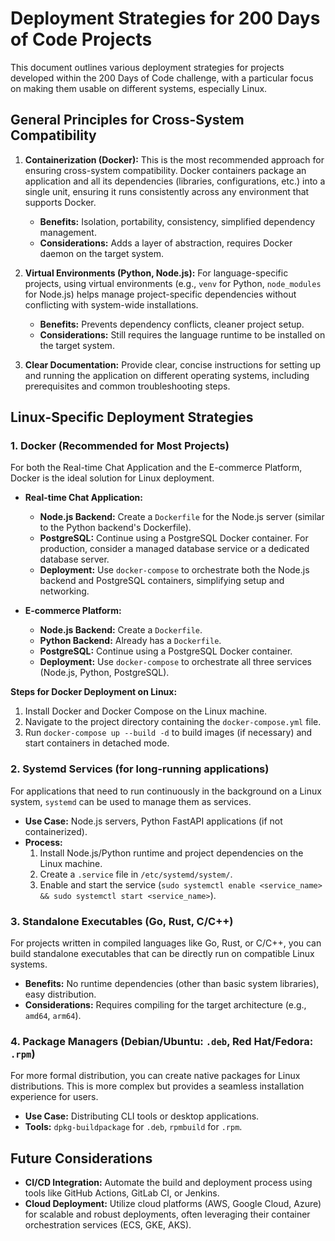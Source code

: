 # Deployment Strategies for 200 Days of Code Projects

This document outlines various deployment strategies for projects developed within the 200 Days of Code challenge, with a particular focus on making them usable on different systems, especially Linux.

## General Principles for Cross-System Compatibility

1.  **Containerization (Docker):** This is the most recommended approach for ensuring cross-system compatibility. Docker containers package an application and all its dependencies (libraries, configurations, etc.) into a single unit, ensuring it runs consistently across any environment that supports Docker.
    *   **Benefits:** Isolation, portability, consistency, simplified dependency management.
    *   **Considerations:** Adds a layer of abstraction, requires Docker daemon on the target system.

2.  **Virtual Environments (Python, Node.js):** For language-specific projects, using virtual environments (e.g., `venv` for Python, `node_modules` for Node.js) helps manage project-specific dependencies without conflicting with system-wide installations.
    *   **Benefits:** Prevents dependency conflicts, cleaner project setup.
    *   **Considerations:** Still requires the language runtime to be installed on the target system.

3.  **Clear Documentation:** Provide clear, concise instructions for setting up and running the application on different operating systems, including prerequisites and common troubleshooting steps.

## Linux-Specific Deployment Strategies

### 1. Docker (Recommended for Most Projects)

For both the Real-time Chat Application and the E-commerce Platform, Docker is the ideal solution for Linux deployment.

*   **Real-time Chat Application:**
    *   **Node.js Backend:** Create a `Dockerfile` for the Node.js server (similar to the Python backend's Dockerfile).
    *   **PostgreSQL:** Continue using a PostgreSQL Docker container. For production, consider a managed database service or a dedicated database server.
    *   **Deployment:** Use `docker-compose` to orchestrate both the Node.js backend and PostgreSQL containers, simplifying setup and networking.

*   **E-commerce Platform:**
    *   **Node.js Backend:** Create a `Dockerfile`.
    *   **Python Backend:** Already has a `Dockerfile`.
    *   **PostgreSQL:** Continue using a PostgreSQL Docker container.
    *   **Deployment:** Use `docker-compose` to orchestrate all three services (Node.js, Python, PostgreSQL).

**Steps for Docker Deployment on Linux:**
1.  Install Docker and Docker Compose on the Linux machine.
2.  Navigate to the project directory containing the `docker-compose.yml` file.
3.  Run `docker-compose up --build -d` to build images (if necessary) and start containers in detached mode.

### 2. Systemd Services (for long-running applications)

For applications that need to run continuously in the background on a Linux system, `systemd` can be used to manage them as services.

*   **Use Case:** Node.js servers, Python FastAPI applications (if not containerized).
*   **Process:**
    1.  Install Node.js/Python runtime and project dependencies on the Linux machine.
    2.  Create a `.service` file in `/etc/systemd/system/`.
    3.  Enable and start the service (`sudo systemctl enable <service_name> && sudo systemctl start <service_name>`).

### 3. Standalone Executables (Go, Rust, C/C++)

For projects written in compiled languages like Go, Rust, or C/C++, you can build standalone executables that can be directly run on compatible Linux systems.

*   **Benefits:** No runtime dependencies (other than basic system libraries), easy distribution.
*   **Considerations:** Requires compiling for the target architecture (e.g., `amd64`, `arm64`).

### 4. Package Managers (Debian/Ubuntu: `.deb`, Red Hat/Fedora: `.rpm`)

For more formal distribution, you can create native packages for Linux distributions. This is more complex but provides a seamless installation experience for users.

*   **Use Case:** Distributing CLI tools or desktop applications.
*   **Tools:** `dpkg-buildpackage` for `.deb`, `rpmbuild` for `.rpm`.

## Future Considerations

*   **CI/CD Integration:** Automate the build and deployment process using tools like GitHub Actions, GitLab CI, or Jenkins.
*   **Cloud Deployment:** Utilize cloud platforms (AWS, Google Cloud, Azure) for scalable and robust deployments, often leveraging their container orchestration services (ECS, GKE, AKS).
